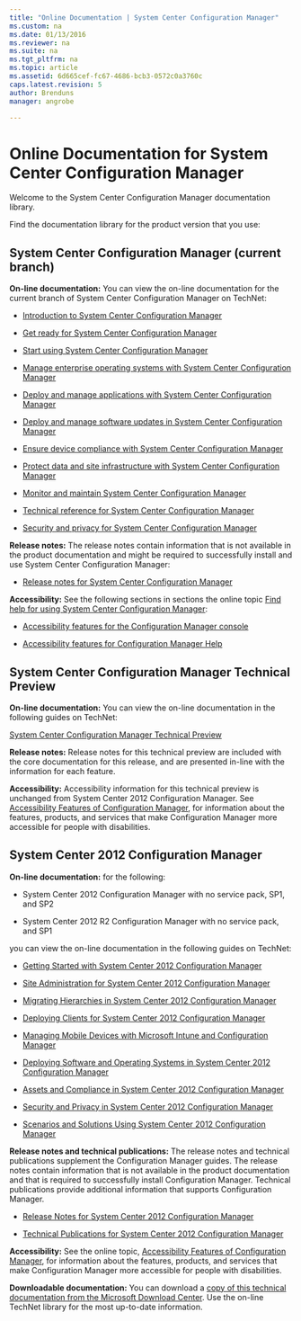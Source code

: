 ```yaml
---
title: "Online Documentation | System Center Configuration Manager"
ms.custom: na
ms.date: 01/13/2016
ms.reviewer: na
ms.suite: na
ms.tgt_pltfrm: na
ms.topic: article
ms.assetid: 6d665cef-fc67-4686-bcb3-0572c0a3760c
caps.latest.revision: 5
author: Brendunsmanager: angrobe

---
```

# Online Documentation for System Center Configuration Manager
Welcome to the System Center Configuration Manager documentation library.  

 Find the documentation library for the product version that you use:  

## System Center Configuration Manager (current branch)  
**On-line documentation:** You can view the on-line documentation for the current branch of System Center Configuration Manager on TechNet:  

-   [Introduction to System Center Configuration Manager](https://technet.microsoft.com/library/mt622715.aspx)  

-   [Get ready for System Center Configuration Manager](https://technet.microsoft.com/library/mt608540.aspx)  

-   [Start using System Center Configuration Manager](https://technet.microsoft.com/library/mt608544.aspx)  

-   [Manage enterprise operating systems with System Center Configuration Manager](https://technet.microsoft.com/library/mt627933.aspx)  

-   [Deploy and manage applications with System Center Configuration Manager](https://technet.microsoft.com/library/mt627959.aspx)  

-   [Deploy and manage software updates in System Center Configuration Manager](https://technet.microsoft.com/library/mt634340.aspx)  

-   [Ensure device compliance with System Center Configuration Manager](https://technet.microsoft.com/library/mt595717.aspx)  

-   [Protect data and site infrastructure with System Center Configuration Manager](https://technet.microsoft.com/library/mt613161.aspx)  

-   [Monitor and maintain System Center Configuration Manager](https://technet.microsoft.com/library/mt612855.aspx)  

-   [Technical reference for System Center Configuration Manager](https://technet.microsoft.com/library/mt634283.aspx)  

-   [Security and privacy for System Center Configuration Manager](https://technet.microsoft.com/library/mt622694.aspx)  

**Release notes:** The release notes contain information that is not available in the product documentation and might be required to successfully install and use System Center Configuration Manager:  

-   [Release notes for System Center Configuration Manager](https://technet.microsoft.com/library/mt592024.aspx)  

**Accessibility:** See the following sections in  sections the online topic [Find help for using System Center Configuration Manager](https://technet.microsoft.com/library/mt628521.aspx):  

-   [Accessibility features for the Configuration Manager console](https://technet.microsoft.com/library/mt628521.aspx#bkmk_aconsole)  

-   [Accessibility features for Configuration Manager Help](https://technet.microsoft.com/library/mt628521.aspx#bkmk_ahelp)  

## System Center Configuration Manager Technical Preview  
**On-line documentation:** You can view the on-line documentation in the following guides on TechNet:  

 [System Center Configuration Manager Technical Preview](https://go.microsoft.com/fwlink/p/?LinkId=534001)  

**Release notes:** Release notes for this technical preview are included with the core documentation for this release, and are presented in-line with the information for each feature.  

**Accessibility:** Accessibility information for this technical preview is unchanged from System Center 2012 Configuration Manager. See [Accessibility Features of Configuration Manager](http://go.microsoft.com/fwlink/p/?LinkId=258586), for information about the features, products, and services that make Configuration Manager more accessible for people with disabilities.  

## System Center 2012 Configuration Manager  
**On-line documentation:** for the following:  

-   System Center 2012 Configuration Manager with no service pack, SP1, and SP2  

-   System Center 2012 R2 Configuration Manager with no service pack, and SP1  

you can view the on-line documentation  in the following guides on TechNet:  

-   [Getting Started with System Center 2012 Configuration Manager](https://go.microsoft.com/fwlink/p/?LinkId=210632)  

-   [Site Administration for System Center 2012 Configuration Manager](https://go.microsoft.com/fwlink/p/?LinkId=210636)  

-   [Migrating Hierarchies in System Center 2012 Configuration Manager](https://go.microsoft.com/fwlink/p/?LinkId=210645)  

-   [Deploying Clients for System Center 2012 Configuration Manager](https://go.microsoft.com/fwlink/p/?LinkId=210638)  

-   [Managing Mobile Devices with Microsoft Intune and Configuration Manager](https://go.microsoft.com/fwlink/?LinkId=529959)  

-   [Deploying Software and Operating Systems in System Center 2012 Configuration Manager](https://go.microsoft.com/fwlink/p/?LinkId=210635)  

-   [Assets and Compliance in System Center 2012 Configuration Manager](https://go.microsoft.com/fwlink/p/?LinkId=210639)  

-   [Security and Privacy in System Center 2012 Configuration Manager](https://go.microsoft.com/fwlink/p/?LinkId=210640)  

-   [Scenarios and Solutions Using System Center 2012 Configuration Manager](https://go.microsoft.com/fwlink/p/?LinkId=290889)  

 **Release notes and technical publications:** The release notes and technical publications supplement the Configuration Manager guides. The release notes contain information that is not available in the product documentation and that is required to successfully install Configuration Manager. Technical publications provide additional information that supports Configuration Manager.  

-   [Release Notes for System Center 2012 Configuration Manager](http://go.microsoft.com/fwlink/?LinkId=529437)  

-   [Technical Publications for System Center 2012 Configuration Manager](http://go.microsoft.com/fwlink/p/?LinkId=261032)  

**Accessibility:** See the online topic, [Accessibility Features of Configuration Manager](http://go.microsoft.com/fwlink/p/?LinkId=258586), for information about the features, products, and services that make Configuration Manager more accessible for people with disabilities.  

**Downloadable documentation:** You can download a [copy of this technical documentation from the Microsoft Download Center](http://go.microsoft.com/fwlink/?LinkId=253643). Use the on-line TechNet library for the most up-to-date information.
